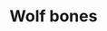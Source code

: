 ---
layout: item
title: Wolf bones
item-id: 2859
datatable: true
id: 2859
name: "Wolf bones"
members: true
lowalch: 0
highalch: 0
examine: "Bones of a recently slain wolf."
monsters:
  - id: 106
    name: "Wolf"
    members: true
    combat_level: 64
    wiki_url: "https://oldschool.runescape.wiki/w/Wolf#Level_64"
    drops:
      - quantity: "1"
        rarity: 1
    image: "https://oldschool.runescape.wiki/images/thumb/f/fe/Wolf_%28SOS%29.png/1200px-Wolf_%28SOS%29.png?86998"
  - id: 107
    name: "White wolf"
    members: true
    combat_level: 25
    wiki_url: "https://oldschool.runescape.wiki/w/White_wolf#Level_25"
    drops:
      - quantity: "1"
        rarity: 1
    image: "https://oldschool.runescape.wiki/images/thumb/b/bb/White_wolf.png/1200px-White_wolf.png?8b8e4"
  - id: 108
    name: "White wolf"
    members: true
    combat_level: 38
    wiki_url: "https://oldschool.runescape.wiki/w/White_wolf#Level_38"
    drops:
      - quantity: "1"
        rarity: 1
    image: "https://oldschool.runescape.wiki/images/thumb/b/bb/White_wolf.png/1200px-White_wolf.png?8b8e4"
  - id: 109
    name: "Big Wolf"
    members: true
    combat_level: 73
    wiki_url: "https://oldschool.runescape.wiki/w/Big_Wolf"
    drops:
      - quantity: "1"
        rarity: 1
    image: "https://oldschool.runescape.wiki/images/thumb/a/a2/Big_Wolf.png/1200px-Big_Wolf.png?fa125"
  - id: 110
    name: "Wolf"
    members: false
    combat_level: 25
    wiki_url: "https://oldschool.runescape.wiki/w/Wolf#Level_25"
    drops:
      - quantity: "1"
        rarity: 1
    image: "https://oldschool.runescape.wiki/images/thumb/f/fe/Wolf_%28SOS%29.png/1200px-Wolf_%28SOS%29.png?86998"
  - id: 232
    name: "Jungle Wolf"
    members: true
    combat_level: 64
    wiki_url: "https://oldschool.runescape.wiki/w/Jungle_Wolf"
    drops:
      - quantity: "1"
        rarity: 1
    image: "https://oldschool.runescape.wiki/images/c/cd/Jungle_Wolf.png?ab5b9"
  - id: 645
    name: "Ice wolf"
    members: true
    combat_level: 96
    wiki_url: "https://oldschool.runescape.wiki/w/Ice_wolf#Level_96"
    drops:
      - quantity: "1"
        rarity: 1
    image: "https://oldschool.runescape.wiki/images/thumb/0/0d/Ice_wolf.png/1200px-Ice_wolf.png?d162a"
  - id: 647
    name: "Ice wolf"
    members: true
    combat_level: 132
    wiki_url: "https://oldschool.runescape.wiki/w/Ice_wolf#Level_132"
    drops:
      - quantity: "1"
        rarity: 1
    image: "https://oldschool.runescape.wiki/images/thumb/0/0d/Ice_wolf.png/1200px-Ice_wolf.png?d162a"
  - id: 2490
    name: "Wolf"
    members: false
    combat_level: 14
    wiki_url: "https://oldschool.runescape.wiki/w/Wolf#Level_14"
    drops:
      - quantity: "1"
        rarity: 1
    image: "https://oldschool.runescape.wiki/images/thumb/f/fe/Wolf_%28SOS%29.png/1200px-Wolf_%28SOS%29.png?86998"
  - id: 2491
    name: "Wolf"
    members: false
    combat_level: 11
    wiki_url: "https://oldschool.runescape.wiki/w/Wolf#Level_11"
    drops:
      - quantity: "1"
        rarity: 1
    image: "https://oldschool.runescape.wiki/images/thumb/f/fe/Wolf_%28SOS%29.png/1200px-Wolf_%28SOS%29.png?86998"
  - id: 2593
    name: "Werewolf"
    members: true
    combat_level: 88
    wiki_url: "https://oldschool.runescape.wiki/w/Werewolf#Level_88"
    drops:
      - quantity: "1"
        rarity: 1
    image: "https://oldschool.runescape.wiki/images/f/f5/Werewolf.png?a4586"
  - id: 2613
    name: "Boris"
    members: true
    combat_level: 24
    wiki_url: "https://oldschool.runescape.wiki/w/Boris"
    drops:
      - quantity: "1"
        rarity: 1
    image: ""
  - id: 2614
    name: "Imre"
    members: true
    combat_level: 24
    wiki_url: "https://oldschool.runescape.wiki/w/Imre"
    drops:
      - quantity: "1"
        rarity: 1
    image: ""
  - id: 2615
    name: "Yuri"
    members: true
    combat_level: 24
    wiki_url: "https://oldschool.runescape.wiki/w/Yuri"
    drops:
      - quantity: "1"
        rarity: 1
    image: "https://oldschool.runescape.wiki/images/c/cc/Yuri.png?22d66"
  - id: 2616
    name: "Joseph"
    members: true
    combat_level: 24
    wiki_url: "https://oldschool.runescape.wiki/w/Joseph"
    drops:
      - quantity: "1"
        rarity: 1
    image: "https://oldschool.runescape.wiki/images/7/7a/Joseph.png?eaf73"
  - id: 2617
    name: "Nikolai"
    members: true
    combat_level: 24
    wiki_url: "https://oldschool.runescape.wiki/w/Nikolai"
    drops:
      - quantity: "1"
        rarity: 1
    image: "https://oldschool.runescape.wiki/images/3/39/Nikolai.png?72119"
  - id: 2618
    name: "Eduard"
    members: true
    combat_level: 24
    wiki_url: "https://oldschool.runescape.wiki/w/Eduard"
    drops:
      - quantity: "1"
        rarity: 1
    image: "https://oldschool.runescape.wiki/images/1/1e/Eduard.png?c1b42"
  - id: 2619
    name: "Lev"
    members: true
    combat_level: 24
    wiki_url: "https://oldschool.runescape.wiki/w/Lev"
    drops:
      - quantity: "1"
        rarity: 1
    image: "https://oldschool.runescape.wiki/images/8/8a/Lev.png?0080a"
  - id: 2620
    name: "Georgy"
    members: true
    combat_level: 24
    wiki_url: "https://oldschool.runescape.wiki/w/Georgy"
    drops:
      - quantity: "1"
        rarity: 1
    image: ""
  - id: 2621
    name: "Svetlana"
    members: true
    combat_level: 24
    wiki_url: "https://oldschool.runescape.wiki/w/Svetlana"
    drops:
      - quantity: "1"
        rarity: 1
    image: ""
  - id: 2622
    name: "Irina"
    members: true
    combat_level: 24
    wiki_url: "https://oldschool.runescape.wiki/w/Irina"
    drops:
      - quantity: "1"
        rarity: 1
    image: "https://oldschool.runescape.wiki/images/7/79/Irina.png?9cf68"
  - id: 2623
    name: "Alexis"
    members: true
    combat_level: 24
    wiki_url: "https://oldschool.runescape.wiki/w/Alexis"
    drops:
      - quantity: "1"
        rarity: 1
    image: ""
  - id: 2624
    name: "Milla"
    members: true
    combat_level: 24
    wiki_url: "https://oldschool.runescape.wiki/w/Milla"
    drops:
      - quantity: "1"
        rarity: 1
    image: "https://oldschool.runescape.wiki/images/9/9f/Milla.png?a2681"
  - id: 2625
    name: "Galina"
    members: true
    combat_level: 24
    wiki_url: "https://oldschool.runescape.wiki/w/Galina"
    drops:
      - quantity: "1"
        rarity: 1
    image: ""
  - id: 2626
    name: "Sofiya"
    members: true
    combat_level: 24
    wiki_url: "https://oldschool.runescape.wiki/w/Sofiya"
    drops:
      - quantity: "1"
        rarity: 1
    image: "https://oldschool.runescape.wiki/images/5/5a/Sofiya.png?2dea8"
  - id: 2627
    name: "Ksenia"
    members: true
    combat_level: 24
    wiki_url: "https://oldschool.runescape.wiki/w/Ksenia"
    drops:
      - quantity: "1"
        rarity: 1
    image: ""
  - id: 2628
    name: "Yadviga"
    members: true
    combat_level: 24
    wiki_url: "https://oldschool.runescape.wiki/w/Yadviga"
    drops:
      - quantity: "1"
        rarity: 1
    image: "https://oldschool.runescape.wiki/images/8/89/Yadviga.png?a39b0"
  - id: 2629
    name: "Nikita"
    members: true
    combat_level: 24
    wiki_url: "https://oldschool.runescape.wiki/w/Nikita"
    drops:
      - quantity: "1"
        rarity: 1
    image: ""
  - id: 2630
    name: "Vera"
    members: true
    combat_level: 24
    wiki_url: "https://oldschool.runescape.wiki/w/Vera"
    drops:
      - quantity: "1"
        rarity: 1
    image: ""
  - id: 2631
    name: "Zoja"
    members: true
    combat_level: 24
    wiki_url: "https://oldschool.runescape.wiki/w/Zoja"
    drops:
      - quantity: "1"
        rarity: 1
    image: ""
  - id: 2632
    name: "Liliya"
    members: true
    combat_level: 24
    wiki_url: "https://oldschool.runescape.wiki/w/Liliya"
    drops:
      - quantity: "1"
        rarity: 1
    image: ""
  - id: 3135
    name: "Werewolf"
    members: true
    combat_level: 93
    wiki_url: "https://oldschool.runescape.wiki/w/Werewolf#Level_93"
    drops:
      - quantity: "1"
        rarity: 1
    image: "https://oldschool.runescape.wiki/images/f/f5/Werewolf.png?a4586"
  - id: 3426
    name: "Dire Wolf"
    members: true
    combat_level: 88
    wiki_url: "https://oldschool.runescape.wiki/w/Dire_Wolf#Normal"
    drops:
      - quantity: "1"
        rarity: 1
    image: "https://oldschool.runescape.wiki/images/thumb/3/32/Dire_Wolf.png/1200px-Dire_Wolf.png?dcac2"
  - id: 4649
    name: "Desert Wolf"
    members: true
    combat_level: 27
    wiki_url: "https://oldschool.runescape.wiki/w/Desert_Wolf"
    drops:
      - quantity: "1"
        rarity: 1
    image: "https://oldschool.runescape.wiki/images/thumb/a/a7/Desert_Wolf.png/1200px-Desert_Wolf.png?dcac2"
  - id: 9181
    name: "Dire Wolf"
    members: true
    combat_level: 72
    wiki_url: "https://oldschool.runescape.wiki/w/Dire_Wolf#Albino"
    drops:
      - quantity: "1"
        rarity: 1
    image: "https://oldschool.runescape.wiki/images/thumb/3/32/Dire_Wolf.png/1200px-Dire_Wolf.png?dcac2"
  - id: 10522
    name: "Wolf"
    members: false
    combat_level: 79
    wiki_url: "https://oldschool.runescape.wiki/w/Wolf#Level_11"
    drops:
      - quantity: "1"
        rarity: 1
    image: "https://oldschool.runescape.wiki/images/thumb/f/fe/Wolf_%28SOS%29.png/1200px-Wolf_%28SOS%29.png?86998"
---